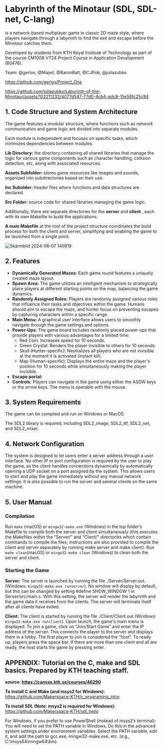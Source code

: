 # Labyrinth of the Minotaur (SDL, SDL-net, C-lang) 

is a network-based multiplayer game in classic 2D maze style, where players navigate through a labyrinth to find the exit and escape before the Minotaur catches them. 

Developed by students from KTH Royal Institute of Technology as part of the course CM1008 VT24 Project Course in Application Development (60476).

Team: @gerlov, @Majwt, @BaronBalt, @CJPob, @juliazubko 

https://github.com/gerlov/Project_One  


https://github.com/juliazubko/Labyrinth-of-the-Minotaur/assets/102211232/4077d547-77d0-4cb4-adc8-15e58fc25c84


## 1. Code Structure and System Architecture  

The game features a modular structure, where functions such as network communication and game logic are divided into separate modules. 

Each module is independent and focuses on specific tasks, which minimizes dependencies between modules.

**Lib Directory:** the directory containing all shared libraries that manage the logic for various game components such as character handling, collision detection, etc, along with associated resources.

**Assets Subfolder:**  stores game resources like images and sounds, organized into subdirectories based on their use.

**Inc Subolder:** header files where functions and data structures are declared.

**Src Folder:**  source code for shared libraries managing the game logic.

Additionally, there are separate directories for the **server** and **client** , each with its own Makefile to build the applications. 

**A main Makefile** at the root of the project structure coordinates the build process for both the client and server, simplifying and enabling the game to be launched from a single point.

![Skärmbild 2024-06-07 140819](https://github.com/juliazubko/Labyrinth-of-the-Minotaur/assets/102211232/3eaba715-25fb-4ffd-9dc4-2ea92cd8226d)    



## 2. Features 

- **Dynamically Generated Mazes:** Each game round features a uniquely created maze layout.
- **Spawn Area:** The game utilizes an intelligent mechanism to strategically place players at different starting points on the map, balancing the game dynamics.
- **Randomly Assigned Roles:** Players are randomly assigned various roles that influence their tasks and objectives within the game. Humans should aim to escape the maze, and hunter focus on preventing escapes by capturing characters within a specific range.
- **Main Menu:**  A graphical user interface allows users to smoothly navigate through the game settings and options.
- **Power-Ups:** The game board includes randomly placed power-ups that provide players with various advantages for a limited time:
    - Red Coin: Increases speed for 10 seconds.
    - Green Crystal: Renders the player invisible to others for 10 seconds.
    - Skull (Hunter-specific): Neutralizes all players who are not invisible at the moment it is activated (instant kill).
    - Map (Human-specific): Displays the entire maze and the player's position for 10 seconds while simultaneously making the player invisible.
- **Escape portal:**
- **Controls:** Players can navigate in the game using either the ASDW keys or the arrow keys. The menu is operable with the mouse.


## 3. System Requirements
The game can be compiled and run on Windows or MacOS.

The SDL2 library is required, including SDL2_image, SDL2_ttf, SDL2_net, and SDL2_mixer.

## 4. Network Configuration
The system is designed to let users enter a server address through a user interface. No other IP or port configuration is required by the user to play the game, as the client handles connections dynamically by automatically opening a UDP socket on a port assigned by the system. This allows users to start and play the game immediately without any manual network settings. It is also possible to run the server and several clients on the same machine. 

## 5. User Manual

### Compilation
Run `make` (macOS) or `mingw32-make.exe` (Windows) in the top folder’s Makefile to compile both the server and client simultaneously (this  executes the Makefiles within the “Server/” and “Client/” directories which contain commands to compile the files; instructions are also provided to compile the client and server separately by running make server and make client). 
Run `make clean`(macOS) or  `mingw32-make clean` (Windows) to clean both the server and client. 

### Starting the Game

**Server:**
The server is launched by running the file ./Server/Server.out. (Windows: `mingw32-make.exe runserver`). No window will display by default, but this can be changed by setting #define SHOW_WINDOW 1 in Server/src/main.c. With this setting, the server will render the labyrinth and the game data it receives from the clients. The server will terminate itself after all clients have exited.

**Client:**
The client is started by running the file ./Client/Client.out (Windows: `mingw32-make.exe runclient`). Upon launch, the game's main menu is displayed. To join a game, click on “Join/Start Game” and enter the IP address of the server. This connects the player to the server and displays them in a lobby. The first player to join is considered the “host”. To ready up, players press the space bar. If there are more than one client and all are ready, the host starts the game by pressing enter. 



## APPENDIX: Tutorial on the C, make and SDL basics. Prepared by KTH teaching staff.
**source: https://canvas.kth.se/courses/46290**

**To install C and Make (and msys2 for Windows):** https://github.com/Makerspace-KTH/c_programing_intro

**To install SDL (Note: msys2 is required for Windows):** https://github.com/Makerspace-KTH/sdl_hello

For Windows, if you prefer to use PowerShell (instead of msys2’s terminal):
You will need to set the PATH variable in Windows. Do this in the advanced system settings under environment variables. 
Select the PATH variable, edit it, and add the path to gcc.exe, mingw32-make.exe, etc. (e.g., C:\msys64\mingw64\bin).



